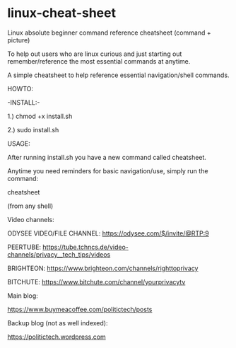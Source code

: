 # linux-cheat-sheet
Linux absolute beginner command reference cheatsheet (command + picture)

To help out users who are linux curious
and just starting out remember/reference 
the most essential commands at anytime.

A simple cheatsheet to help reference essential navigation/shell commands.


HOWTO:

-INSTALL:-

1.) chmod +x install.sh

2.) sudo install.sh


USAGE:

After running install.sh you have a new command called cheatsheet.

Anytime you need reminders for basic navigation/use, simply run the command:

cheatsheet

(from any shell)


Video channels:

ODYSEE VIDEO/FILE CHANNEL: https://odysee.com/$/invite/@RTP:9

PEERTUBE: https://tube.tchncs.de/video-channels/privacy__tech_tips/videos

BRIGHTEON: https://www.brighteon.com/channels/righttoprivacy

BITCHUTE: https://www.bitchute.com/channel/yourprivacytv


Main blog:

https://www.buymeacoffee.com/politictech/posts

Backup blog (not as well indexed):

https://politictech.wordpress.com
